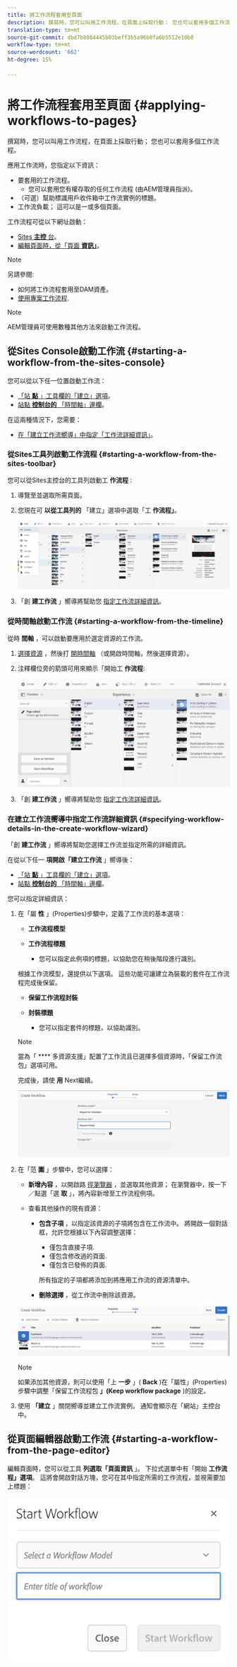 ```yaml
---
title: 將工作流程套用至頁面
description: 撰寫時，您可以叫用工作流程，在頁面上採取行動； 您也可以套用多個工作流程。
translation-type: tm+mt
source-git-commit: dbd7b8084445b03beff3b5a96b0fa6b5512e10b8
workflow-type: tm+mt
source-wordcount: '662'
ht-degree: 15%

---
```



# 將工作流程套用至頁面 {#applying-workflows-to-pages}

撰寫時，您可以叫用工作流程，在頁面上採取行動； 您也可以套用多個工作流程。

應用工作流時，您指定以下資訊：

* 要套用的工作流程。
   * 您可以套用您有權存取的任何工作流程 (由AEM管理員指派)。
* （可選）幫助標識用戶收件箱中工作流實例的標題。
* 工作流負載； 這可以是一或多個頁面。

工作流程可從以下網址啟動：

* [Sites **主控** 台](#starting-a-workflow-from-the-sites-console)。
* [編輯頁面時，從「頁面 **資訊」**](#starting-a-workflow-from-the-page-editor)。

>[!NOTE]
>
>另請參閱:
>
>* 如何將工作流程套用至DAM資產。
>* [使用專案工作流程](/help/sites-cloud/authoring/projects/workflows.md).


<!-- 
>* [How to apply workflows to DAM assets](/help/assets/assets-workflow.md).
>* [Working with Project Workflows](/help/sites-cloud/authoring/projects/workflows.md).
-->

>[!NOTE]
>
>AEM管理員可使用數種其他方法來啟動工作流程。

<!-- 
>AEM administrators can [start workflows using several other methods](/help/sites-administering/workflows-starting.md).
-->

## 從Sites Console啟動工作流 {#starting-a-workflow-from-the-sites-console}

您可以從以下任一位置啟動工作流：

* [「站 **點** 」工具欄的「建立」選項](#starting-a-workflow-from-the-sites-toolbar)。
* [站點 **控制台的** 「時間軸」邊欄](#starting-a-workflow-from-the-timeline)。

在這兩種情況下，您需要：

* [在「建立工作流嚮導」中指定「工作流詳細資訊」](#specifying-workflow-details-in-the-create-workflow-wizard)。

### 從Sites工具列啟動工作流程 {#starting-a-workflow-from-the-sites-toolbar}

您可以從Sites主控台的工具列啟動工 **作流程** :

1. 導覽至並選取所需頁面。

1. 您現在可 **以從工具列的** 「建立」選項中選取「工 **作流程」**。

   ![從工具列建立工作流程](/help/sites-cloud/authoring/assets/workflows-create-from-toolbar.png)

1. 「創 **建工作流** 」嚮導將幫助您 [指定工作流詳細資訊](#specifying-workflow-details-in-the-create-workflow-wizard)。

### 從時間軸啟動工作流 {#starting-a-workflow-from-the-timeline}

從時 **間軸** ，可以啟動要應用於選定資源的工作流。

1. [選擇資源](/help/sites-cloud/authoring/getting-started/basic-handling.md#viewing-and-selecting-resources) ，然後打 [開時間軸](/help/sites-cloud/authoring/getting-started/basic-handling.md#timeline) （或開啟時間軸，然後選擇資源）。
1. 注釋欄位旁的箭頭可用來顯示「開始工 **作流程**:

   ![從時間軸建立工作流程](/help/sites-cloud/authoring/assets/workflows-create-from-timeline.png)

1. 「創 **建工作流** 」嚮導將幫助您 [指定工作流詳細資訊](#specifying-workflow-details-in-the-create-workflow-wizard)。

### 在建立工作流嚮導中指定工作流詳細資訊 {#specifying-workflow-details-in-the-create-workflow-wizard}

「創 **建工作流** 」嚮導將幫助您選擇工作流並指定所需的詳細資訊。

在從以下任一 **項開啟「建立工作流** 」嚮導後：

* [「站 **點** 」工具欄的「建立」選項](#starting-a-workflow-from-the-sites-toolbar)。
* [站點 **控制台的** 「時間軸」邊欄](#starting-a-workflow-from-the-timeline)。

您可以指定詳細資訊：

1. 在「屬 **性** 」(Properties)步驟中，定義了工作流的基本選項：

   * **工作流程模型**
   * **工作流程標題**

      * 您可以指定此例項的標題，以協助您在稍後階段進行識別。

   根據工作流模型，還提供以下選項。 這些功能可讓建立為裝載的套件在工作流程完成後保留。

   * **保留工作流程封裝**
   * **封裝標題**

      * 您可以指定套件的標題，以協助識別。
   >[!NOTE]
   >
   >當為「 **** 多資源支援」配置了工作流且已選擇多個資源時，「保留工作流包」選項可用。

   <!--
   >The **Keep workflow package** option is available when the workflow has been configured for [Multi Resource Support](/help/sites-developing/workflows-models.md#configuring-a-workflow-for-multi-resource-support) and multiple resources have been selected.
   -->

   完成後，請使 **用** Next繼續。

   ![指定工作流屬性](/help/sites-cloud/authoring/assets/workflows-properties.png)

1. 在「范 **圍** 」步驟中，您可以選擇：

   * **新增內容** ，以開啟路 [徑瀏覽器](/help/sites-cloud/authoring/fundamentals/environment-tools.md#path-browser) ，並選取其他資源； 在瀏覽器中，按一下／點選「選 **取** 」，將內容新增至工作流程例項。

   * 查看其他操作的現有資源：

      * **包含子項** ，以指定該資源的子項將包含在工作流中。
將開啟一個對話框，允許您根據以下內容調整選擇：

         * 僅包含直接子項.
         * 僅包含修改過的頁面.
         * 僅包含已發佈的頁面.

         所有指定的子項都將添加到將應用工作流的資源清單中。

      * **刪除選擇** ，從工作流中刪除該資源。

   ![定義工作流程範圍](/help/sites-cloud/authoring/assets/workflows-scope.png)

   >[!NOTE]
   >
   >如果添加其他資源，則可以使用「上 **一步** 」( **Back** )在「屬性」(Properties)步驟中調整「保留工作流程包 **」(Keep workflow package** )的設定。

1. 使用 **「建立** 」關閉嚮導並建立工作流實例。 通知會顯示在「網站」主控台中。

## 從頁面編輯器啟動工作流 {#starting-a-workflow-from-the-page-editor}

編輯頁面時，您可以從工具 **列選取「頁面資訊** 」。 下拉式選單中有「開始 **工作流程」選項**。 這將會開啟對話方塊，您可在其中指定所需的工作流程，並視需要加上標題：

![從頁面編輯器啟動工作流程](/help/sites-cloud/authoring/assets/workflows-create-page-editor.png)
